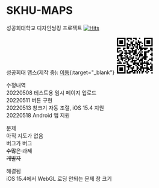 # SKHU-MAPS
성공회대학교 디자인씽킹 프로젝트 [![Hits](https://hits.seeyoufarm.com/api/count/incr/badge.svg?url=https%3A%2F%2Fgithub.com%2FUknong%2FSKHU-MAPS&count_bg=%2379C83D&title_bg=%23555555&icon=&icon_color=%23E7E7E7&title=hits&edge_flat=false)](https://hits.seeyoufarm.com)  
  
성공회대 맵스(제작 중): [이동](https://uknong.github.io/SKHU-MAPS/){:target="_blank"}
<img src="https://raw.githubusercontent.com/Uknong/SKHU-MAPS/main/SKHU_MAPS_QR.png" width="100" height="100">

수정내역  
20220508 테스트용 임시 페이지 업로드  
20220511 버튼 구현  
20220513 창크기 자동 조절, iOS 15.4 지원  
20220518 Android 앱 지원
  
문제  
아직 지도가 없음  
버그가 버그  
~~수많은 과제~~  
~~개발자~~  
  
해결됨  
iOS 15.4에서 WebGL 로딩 안되는 문제
창 크기  
